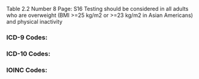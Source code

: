 Table 2.2
Number 8
Page: S16
Testing should be considered in all adults who are overweight (BMI >=25 kg/m2 or >=23 kg/m2 in Asian Americans) and physical inactivity

### ICD-9 Codes:

### ICD-10 Codes:

### lOINC Codes:
